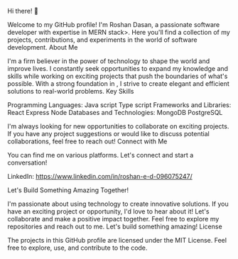 Hi there! 👋

Welcome to my GitHub profile! I'm Roshan Dasan, a passionate software developer with expertise in MERN stack>. Here you'll find a collection of my projects, contributions, and experiments in the world of software development.
About Me

I'm a firm believer in the power of technology to shape the world and improve lives. I constantly seek opportunities to expand my knowledge and skills while working on exciting projects that push the boundaries of what's possible. With a strong foundation in <your area of expertise>, I strive to create elegant and efficient solutions to real-world problems.
Key Skills

Programming Languages:
    Java script
    Type script
Frameworks and Libraries:
    React
    Express
    Node
 Databases and Technologies:
    MongoDB
    PostgreSQL

I'm always looking for new opportunities to collaborate on exciting projects. If you have any project suggestions or would like to discuss potential collaborations, feel free to reach out!
Connect with Me

You can find me on various platforms. Let's connect and start a conversation!

  LinkedIn:
       https://www.linkedin.com/in/roshan-e-d-096075247/

Let's Build Something Amazing Together!

I'm passionate about using technology to create innovative solutions. If you have an exciting project or opportunity, I'd love to hear about it! Let's collaborate and make a positive impact together. Feel free to explore my repositories and reach out to me. Let's build something amazing!
License

The projects in this GitHub profile are licensed under the MIT License. Feel free to explore, use, and contribute to the code.
